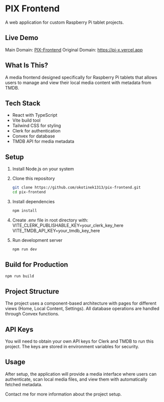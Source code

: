 # PIX Frontend

A web application for custom Raspberry Pi tablet projects.

## Live Demo
Main Domain: [PIX-Frontend](https://pi-x-frontend.vercel.app)
Original Domain: https://pi-x.vercel.app

## What Is This?
A media frontend designed specifically for Raspberry Pi tablets that allows users to manage and view their local media content with metadata from TMDB.

## Tech Stack
- React with TypeScript
- Vite build tool
- Tailwind CSS for styling
- Clerk for authentication
- Convex for database
- TMDB API for media metadata

## Setup

1. Install Node.js on your system

2. Clone this repository
   ```bash
   git clone https://github.com/okotinek1313/pix-frontend.git
   cd pix-frontend
   ```
3. Install dependencies
   ```bash
   npm install
   ```

5. Create .env file in root directory with:
   VITE_CLERK_PUBLISHABLE_KEY=your_clerk_key_here
   VITE_TMDB_API_KEY=your_tmdb_key_here

6. Run development server
   ```bash
   npm run dev
   ```

## Build for Production
```bash
npm run build
```
## Project Structure
The project uses a component-based architecture with pages for different views (Home, Local Content, Settings). All database operations are handled through Convex functions.

## API Keys
You will need to obtain your own API keys for Clerk and TMDB to run this project. The keys are stored in environment variables for security.

## Usage
After setup, the application will provide a media interface where users can authenticate, scan local media files, and view them with automatically fetched metadata.

Contact me for more information about the project setup.
